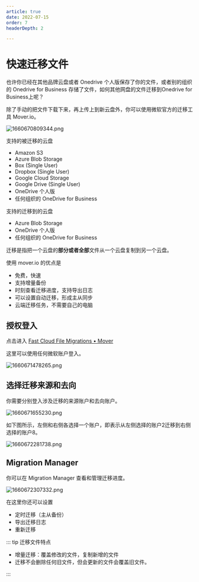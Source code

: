 ```yaml
---
article: true
date: 2022-07-15
order: 7
headerDepth: 2

---
```


# 快速迁移文件

也许你已经在其他品牌云盘或者 Onedrive 个人版保存了你的文件，或者别的组织的 Onedrive for Business 存储了文件，如何其他网盘的文件迁移到Onedrive for Business上呢？

除了手动的把文件下载下来，再上传上到新云盘外，你可以使用微软官方的迁移工具 Mover.io。

![1660670809344.png](https://static-file.hk.zxg.red/2022/08/17/9490abad07e9b.png)

支持的被迁移的云盘

- Amazon S3
- Azure Blob Storage
- Box (Single User)
- Dropbox (Single User)
- Google Cloud Storage
- Google Drive (Single User)
- OneDrive 个人版
- 任何组织的 OneDrive for Business

支持的迁移到的云盘

- Azure Blob Storage
- OneDrive 个人版
- 任何组织的 OneDrive for Business

迁移是指把一个云盘的**部分或者全部**文件从一个云盘复制到另一个云盘。

使用 mover.io 的优点是

- 免费，快速
- 支持增量备份
- 时刻查看迁移进度，支持导出日志
- 可以设置自动迁移，形成主从同步
- 云端迁移任务，不需要自己的电脑

## 授权登入

点击进入 [Fast Cloud File Migrations • Mover](https://mover.io/index.html#individuals-students)

这里可以使用任何微软账户登入。

![1660671478265.png](https://static-file.hk.zxg.red/2022/08/17/4240cfade4101.png)

## 选择迁移来源和去向

你需要分别登入涉及迁移的来源账户和去向账户。

![1660671655230.png](https://static-file.hk.zxg.red/2022/08/17/68f3d42e7c135.png)

如下图所示，左侧和右侧各选择一个账户，即表示从左侧选择的账户2迁移到右侧选择的账户8。

![1660672281738.png](https://static-file.hk.zxg.red/2022/08/17/5169e22be3594.png)

## Migration Manager

你可以在 Migration Manager 查看和管理迁移进度。

![1660672307332.png](https://static-file.hk.zxg.red/2022/08/17/b383635492ee6.png)

在这里你还可以设置

- 定时迁移（主从备份）
- 导出迁移日志
- 重新迁移

::: tip 迁移文件特点

- 增量迁移：覆盖修改的文件，复制新增的文件
- 迁移不会删除任何旧文件，但会更新的文件会覆盖旧文件。

:::
